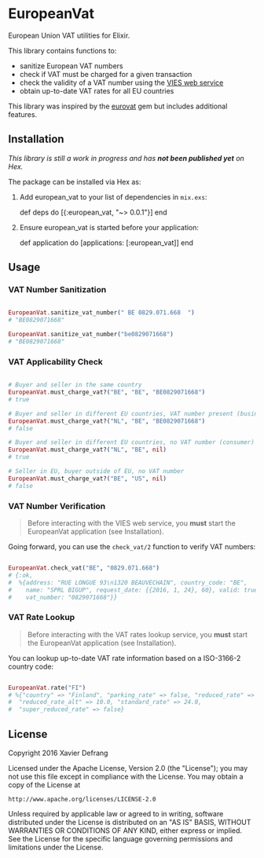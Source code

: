 # EuropeanVat

European Union VAT utilities for Elixir.

This library contains functions to:

* sanitize European VAT numbers
* check if VAT must be charged for a given transaction
* check the validity of a VAT number using the [VIES web service](http://ec.europa.eu/taxation_customs/vies/faq.html)
* obtain up-to-date VAT rates for all EU countries

This library was inspired by the [eurovat](https://github.com/phusion/eurovat) gem but includes additional features.

## Installation

*This library is still a work in progress and has **not been published yet** on Hex.*

The package can be installed via Hex as:

  1. Add european_vat to your list of dependencies in `mix.exs`:

        def deps do
          [{:european_vat, "~> 0.0.1"}]
        end

  2. Ensure european_vat is started before your application:

        def application do
          [applications: [:european_vat]]
        end

## Usage

### VAT Number Sanitization

```Elixir

EuropeanVat.sanitize_vat_number(" BE 0829.071.668  ")
# "BE0829071668"

EuropeanVat.sanitize_vat_number("be0829071668")
# "BE0829071668"

```

### VAT Applicability Check

```Elixir

# Buyer and seller in the same country
EuropeanVat.must_charge_vat?("BE", "BE", "BE0829071668")
# true

# Buyer and seller in different EU countries, VAT number present (business)
EuropeanVat.must_charge_vat?("NL", "BE", "BE0829071668")
# false

# Buyer and seller in different EU countries, no VAT number (consumer)
EuropeanVat.must_charge_vat?("NL", "BE", nil)
# true

# Seller in EU, buyer outside of EU, no VAT number
EuropeanVat.must_charge_vat?("BE", "US", nil)
# false

```

### VAT Number Verification

> Before interacting with the VIES web service, you **must** start the EuropeanVat application (see Installation).

Going forward, you can use the `check_vat/2` function to verify VAT numbers:

```Elixir

EuropeanVat.check_vat("BE", "0829.071.668")
# {:ok,
#  %{address: "RUE LONGUE 93\n1320 BEAUVECHAIN", country_code: "BE",
#    name: "SPRL BIGUP", request_date: {{2016, 1, 24}, 60}, valid: true,
#    vat_number: "0829071668"}}

```

### VAT Rate Lookup

> Before interacting with the VAT rates lookup service, you **must** start the EuropeanVat application (see Installation).


You can lookup up-to-date VAT rate information based on a ISO-3166-2 country code:

```Elixir

EuropeanVat.rate("FI")
# %{"country" => "Finland", "parking_rate" => false, "reduced_rate" => 14.0,
#  "reduced_rate_alt" => 10.0, "standard_rate" => 24.0,
#  "super_reduced_rate" => false}

```

## License

Copyright 2016 Xavier Defrang

Licensed under the Apache License, Version 2.0 (the "License"); you may not use this file except in compliance with the License. You may obtain a copy of the License at

```
http://www.apache.org/licenses/LICENSE-2.0
```

Unless required by applicable law or agreed to in writing, software distributed under the License is distributed on an "AS IS" BASIS, WITHOUT WARRANTIES OR CONDITIONS OF ANY KIND, either express or implied. See the License for the specific language governing permissions and limitations under the License.
